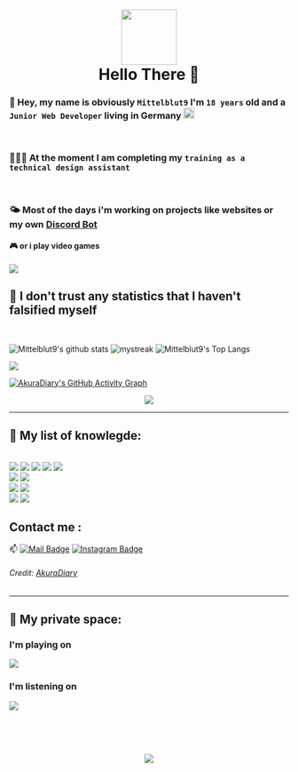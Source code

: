 
<h1 align="center"><img src="https://external-content.duckduckgo.com/iu/?u=https%3A%2F%2Fmedia.giphy.com%2Fmedia%2FjqSSLhgPdKQ43kulBu%2Fgiphy.gif&f=1&nofb=1" width="100"><br> Hello There 👋</h1>

### 👋 Hey, my name is obviously `Mittelblut9` I'm `18 years` old and a `Junior Web Developer` living in Germany <img src="https://external-content.duckduckgo.com/iu/?u=https%3A%2F%2Fwww.worldatlas.com%2Fupload%2F63%2F3f%2F7a%2Funtitled-design-281.jpg&f=1&nofb=1" width=20>
<br>

### 🧑🏼‍🎓 At the moment I am completing my `training as a technical design assistant`

<br>

### 🌤 Most of the days i'm working on projects like websites or my own [Discord Bot](https://github.com/Mittelbots)

#### 🎮 or i play video games 

<img src="https://user-images.githubusercontent.com/73097560/115834477-dbab4500-a447-11eb-908a-139a6edaec5c.gif">

<br>

## 🚀 **I don't trust any statistics that I haven't falsified myself**

<br>

![Mittelblut9's github stats](https://github-readme-stats.vercel.app/api?username=Mittelblut9&show_icons=true&theme=tokyonight&hide_border=true) <img src="https://github-readme-streak-stats.herokuapp.com/?user=Mittelblut9&theme=tokyonight&hide_border=true" alt="mystreak"/>
![Mittelblut9's Top Langs](https://github-readme-stats.vercel.app/api/top-langs/?username=Mittelblut9&theme=tokyonight&hide_border=true&layout=compact)

![](https://github-profile-summary-cards.vercel.app/api/cards/profile-details?username=Mittelblut9&theme=github_dark)

[![AkuraDiary's GitHub Activity Graph](https://activity-graph.herokuapp.com/graph?username=Mittelblut9&theme=react-dark&hide_border=true)](Mittelblut9)

<center><img src="https://github-profile-trophy.vercel.app/?username=Mittelblut9&theme=darkhub" /></center>

----
## 🌱 **My list of knowlegde:**

<br>
<img src="https://img.shields.io/badge/Node.js-43853D?style=for-the-badge&logo=node.js&logoColor=white">
<img src="https://img.shields.io/badge/JavaScript-F7DF1E?style=for-the-badge&logo=javascript&logoColor=black">
<img src="https://img.shields.io/badge/Express.js-404D59?style=for-the-badge">
<img src="https://img.shields.io/badge/Vue.js-35495E?style=for-the-badge&logo=vue.js&logoColor=4FC08D">
<img src="https://img.shields.io/badge/jQuery-0769AD?style=for-the-badge&logo=jquery&logoColor=white">

<br>

<img src="https://img.shields.io/badge/HTML5-E34F26?style=for-the-badge&logo=html5&logoColor=white">
<img src="https://img.shields.io/badge/CSS3-1572B6?style=for-the-badge&logo=css3&logoColor=white">

<br>

<img src="https://img.shields.io/badge/PHP-777BB4?style=for-the-badge&logo=php&logoColor=white">
<img src="https://img.shields.io/badge/Node.js-43853D?style=for-the-badge&logo=node.js&logoColor=white">

<br>

<img src="https://img.shields.io/badge/Node.js-43853D?style=for-the-badge&logo=node.js&logoColor=white">

<img src="https://user-images.githubusercontent.com/73097560/115834477-dbab4500-a447-11eb-908a-139a6edaec5c.gif">

## **Contact me** : 
📫 [![Mail Badge](https://img.shields.io/badge/-info@blackdayz.de-blue?style=flat-roundedrectangle&logoColor=white&link=mailto:info@blackdayz..de)](info@blackdayz.de) [![Instagram Badge](https://img.shields.io/badge/-blackdayz_de-E4405F?style=flat-roundedrectangle&logo=instagram&logoColor=white&link=https://www.instagram.com/blackdayz_de/)](https://www.instagram.com/blackdayz_de/)

###### Credit: [AkuraDiary](https://github.com/AkuraDiary)

----
## 🌱 **My private space:**

### **I'm playing on**
<img src="https://img.shields.io/badge/Xbox-107C10?style=for-the-badge&logo=xbox&logoColor=white">
<br>

### **I'm listening on**
<img src="https://img.shields.io/badge/Spotify-1ED760?&style=for-the-badge&logo=spotify&logoColor=white">

<br><br><br>
<center><a href="https://open.spotify.com/user/4eh5x1m6zj3iz844wczkp4gxg?si=506657c460b8435a"><img src="https://img.shields.io/badge/Everything's made%20with-VSCode-1f425f.svg"></a></center>